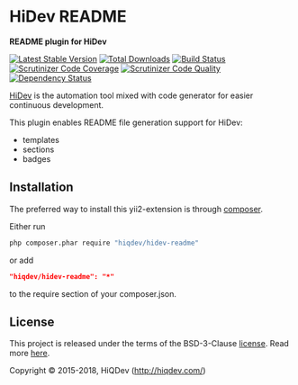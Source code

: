 # HiDev README

**README plugin for HiDev**

[![Latest Stable Version](https://poser.pugx.org/hiqdev/hidev-readme/v/stable)](https://packagist.org/packages/hiqdev/hidev-readme)
[![Total Downloads](https://poser.pugx.org/hiqdev/hidev-readme/downloads)](https://packagist.org/packages/hiqdev/hidev-readme)
[![Build Status](https://img.shields.io/travis/hiqdev/hidev-readme.svg)](https://travis-ci.org/hiqdev/hidev-readme)
[![Scrutinizer Code Coverage](https://img.shields.io/scrutinizer/coverage/g/hiqdev/hidev-readme.svg)](https://scrutinizer-ci.com/g/hiqdev/hidev-readme/)
[![Scrutinizer Code Quality](https://img.shields.io/scrutinizer/g/hiqdev/hidev-readme.svg)](https://scrutinizer-ci.com/g/hiqdev/hidev-readme/)
[![Dependency Status](https://www.versioneye.com/php/hiqdev:hidev-readme/dev-master/badge.svg)](https://www.versioneye.com/php/hiqdev:hidev-readme/dev-master)

[HiDev] is the automation tool mixed with code generator for easier continuous development.

This plugin enables README file generation support for HiDev:

- templates
- sections
- badges

[hidev]: https://github.com/hiqdev/hidev

## Installation

The preferred way to install this yii2-extension is through [composer](http://getcomposer.org/download/).

Either run

```sh
php composer.phar require "hiqdev/hidev-readme"
```

or add

```json
"hiqdev/hidev-readme": "*"
```

to the require section of your composer.json.

## License

This project is released under the terms of the BSD-3-Clause [license](LICENSE).
Read more [here](http://choosealicense.com/licenses/bsd-3-clause).

Copyright © 2015-2018, HiQDev (http://hiqdev.com/)
